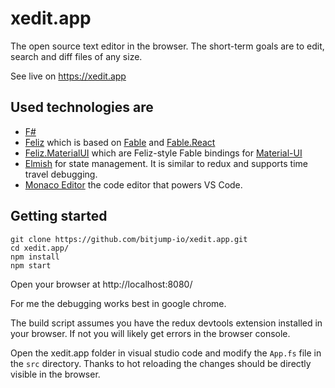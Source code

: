 # xedit.app
The open source text editor in the browser. The short-term goals are to edit, search and diff files of any size.

See live on https://xedit.app  


## Used technologies are

- [F#](https://fsharp.org/)
- [Feliz](https://github.com/Zaid-Ajaj/Feliz) which is based on [Fable](https://fable.io/) and [Fable.React](https://github.com/fable-compiler/fable-react)
- [Feliz.MaterialUI](https://github.com/cmeeren/Feliz.MaterialUI) which are Feliz-style Fable bindings for [Material-UI](https://material-ui.com/)
- [Elmish](https://elmish.github.io/elmish/) for state management. It is similar to redux and supports time travel debugging.
- [Monaco Editor](https://microsoft.github.io/monaco-editor/) the code editor that powers VS Code.

## Getting started

```
git clone https://github.com/bitjump-io/xedit.app.git
cd xedit.app/
npm install
npm start
```

Open your browser at http://localhost:8080/

For me the debugging works best in google chrome.

The build script assumes you have the redux devtools extension installed in your browser. If not you will likely get errors in the browser console.

Open the xedit.app folder in visual studio code and modify the `App.fs` file in the `src` directory. Thanks to hot reloading the changes should be directly visible in the browser.
